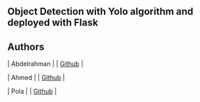 ## Object Detection with Yolo algorithm  and deployed with Flask

 





## Authors  


| Abdelrahman |
| [Github](https://github.com/abdelrahman-montasser) |


| Ahmed |
| [Github](https://github.com/jamal022) |


| Pola |
| [Github](https://github.com/PolaOssama) |
